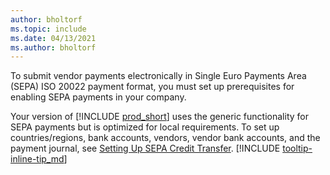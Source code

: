 ```yaml
---
author: bholtorf
ms.topic: include
ms.date: 04/13/2021
ms.author: bholtorf
---
```

To submit vendor payments electronically in Single Euro Payments Area (SEPA) ISO 20022 payment format, you must set up prerequisites for enabling SEPA payments in your company.  

Your version of [!INCLUDE [prod_short](../../../includes/prod_short.md)] uses the generic functionality for SEPA payments but is optimized for local requirements. To set up countries/regions, bank accounts, vendors, vendor bank accounts, and the payment journal, see [Setting Up SEPA Credit Transfer](../../../finance-make-payments-with-bank-data-conversion-service-or-sepa-credit-transfer.md#setting-up-sepa-credit-transfer). [!INCLUDE [tooltip-inline-tip_md](../../../includes/tooltip-inline-tip_md.md)]
